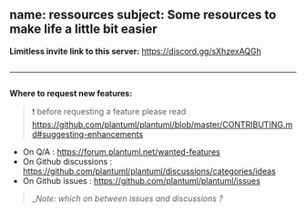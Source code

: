 name: ressources
subject: Some resources to make life a little bit easier
---

**Limitless invite link to this server:**
https://discord.gg/sXhzexAQGh
```
```
___

```
```
**Where to request new features:**

> ❗️ before requesting a feature please read https://github.com/plantuml/plantuml/blob/master/CONTRIBUTING.md#suggesting-enhancements

* On Q/A : https://forum.plantuml.net/wanted-features
* On Github discussions : https://github.com/plantuml/plantuml/discussions/categories/ideas
* On Github issues : https://github.com/plantuml/plantuml/issues

> __Note: which on between issues and discussions ?_